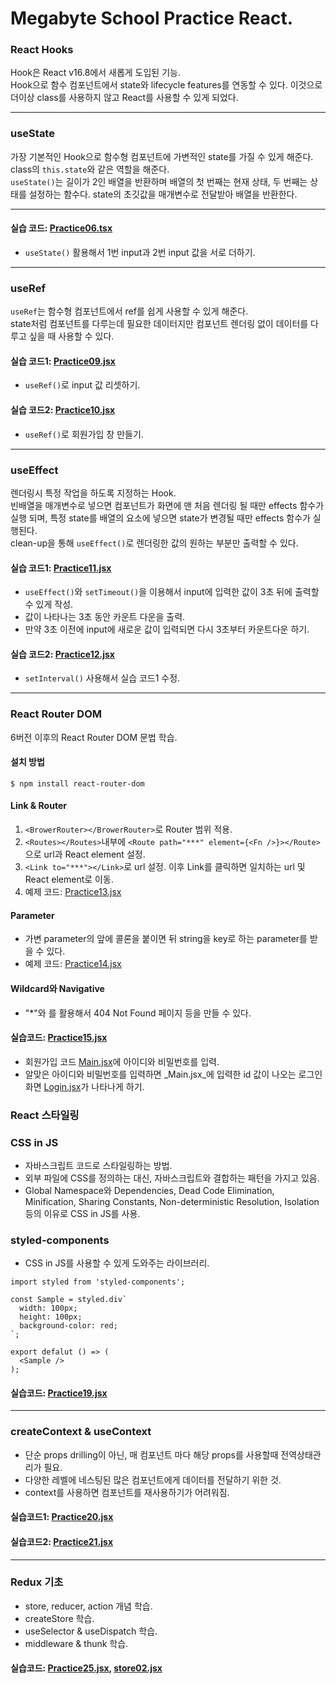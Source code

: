 # Megabyte School Practice React.
### React Hooks
Hook은 React v16.8에서 새롭게 도입된 기능. <br />
Hook으로 함수 컴포넌트에서 state와 lifecycle features를 연동할 수 있다. 이것으로 더이상 class를 사용하지 않고 React를 사용할 수 있게 되었다.

---

### useState
가장 기본적인 Hook으로 함수형 컴포넌트에 가변적인 state를 가질 수 있게 해준다. class의 `this.state`와 같은 역할을 해준다.<br />
`useState()`는 길이가 2인 배열을 반환하며 배열의 첫 번째는 현재 상태, 두 번째는 상태를 설정하는 함수다. state의 초깃값을 매개변수로 전달받아 배열을 반환한다.

---

#### 실습 코드: [Practice06.tsx](./src/practice/220518/Practice06.tsx)
  - `useState()` 활용해서 1번 input과 2번 input 값을 서로 더하기.

---

### useRef
`useRef`는 함수형 컴포넌트에서 ref를 쉽게 사용할 수 있게 해준다.<br />
state처럼 컴포넌트를 다루는데 필요한 데이터지만 컴포넌트 렌더링 없이 데이터를 다루고 싶을 때 사용할 수 있다.

#### 실습 코드1: [Practice09.jsx](./src/practice/220520/Practice09.jsx)
  - `useRef()`로 input 값 리셋하기.
#### 실습 코드2: [Practice10.jsx](./src/practice/220520/Practice10.jsx)
  - `useRef()`로 회원가입 창 만들기.

---

### useEffect
렌더링시 특정 작업을 하도록 지정하는 Hook.<br />
빈배열을 매개변수로 넣으면 컴포넌트가 화면에 맨 처음 렌더링 될 때만 effects 함수가 실행 되며, 특정 state를 배열의 요소에 넣으면 state가 변경될 때만 effects 함수가 실행된다.<br />
clean-up을 통해 `useEffect()`로 렌더링한 값의 원하는 부분만 출력할 수 있다.

#### 실습 코드1: [Practice11.jsx](./src/practice/220523/Practice11.jsx)
  - `useEffect()`와 `setTimeout()`을 이용해서 input에 입력한 값이 3초 뒤에 출력할 수 있게 작성.
  - 값이 나타나는 3초 동안 카운트 다운을 출력.
  - 만약 3초 이전에 input에 새로운 값이 입력되면 다시 3초부터 카운트다운 하기.

#### 실습 코드2: [Practice12.jsx](./src/practice/220523/Practice12.jsx)
  - `setInterval()` 사용해서 실습 코드1 수정.

---

### React Router DOM
6버전 이후의 React Router DOM 문법 학습.
#### 설치 방법
`$ npm install react-router-dom`
#### Link & Router
  1. `<BrowerRouter></BrowerRouter>`로 Router 범위 적용.
  2. `<Routes></Routes>`내부에 `<Route path="***" element={<Fn />}></Route>`으로 url과 React element 설정.
  3. `<Link to="***"></Link>`로 url 설정. 이후 Link를 클릭하면 일치하는 url 및 React element로 이동.
  4. 예제 코드: [Practice13.jsx](./src/practice/220525/Practice13.jsx)
#### Parameter
  - 가변 parameter의 앞에 콜론을 붙이면 뒤 string을 key로 하는 parameter를 받을 수 있다.
  - 예제 코드: [Practice14.jsx](./src/practice/220525/Practice14.jsx)

#### Wildcard와 Navigative
  - "*"와 <Navigate to="?" />를 활용해서 404 Not Found 페이지 등을 만들 수 있다.

#### 실습코드: [Practice15.jsx](./src/practice/220525/Practice15.jsx)
  - 회원가입 코드 [Main.jsx](./src/practice/220525/Main.jsx)에 아이디와 비밀번호를 입력.
  - 알맞은 아이디와 비밀번호를 입력하면 _Main.jsx_에 입력한 id 값이 나오는 로그인 화면 [Login.jsx](./src/practice/220525/Login.jsx)가 나타나게 하기.

### React 스타일링

### CSS in JS
  - 자바스크립트 코드로 스타일링하는 방법.
  - 외부 파일에 CSS를 정의하는 대신, 자바스크립트와 결합하는 패턴을 가지고 있음.
  - Global Namespace와 Dependencies, Dead Code Elimination, Minification, Sharing Constants, Non-deterministic Resolution, Isolation 등의 이유로 CSS in JS를 사용.

### styled-components
  - CSS in JS를 사용할 수 있게 도와주는 라이브러리.

  ```
  import styled from 'styled-components';

  const Sample = styled.div`
    width: 100px;
    height: 100px;
    background-color: red;
  `;

  export defalut () => (
    <Sample />
  );
  ```

#### 실습코드: [Practice19.jsx](./src/practice/220530/Practice19.jsx)

---

### createContext & useContext
  - 단순 props drilling이 아닌, 매 컴포넌트 마다 해당 props를 사용할때 전역상태관리가 필요.
  - 다양한 레벨에 네스팅된 많은 컴포넌트에게 데이터를 전달하기 위한 것.
  - context를 사용하면 컴포넌트를 재사용하기가 어려워짐.

#### 실습코드1: [Practice20.jsx](./src/practice/220530/Practice20.jsx)

#### 실습코드2: [Practice21.jsx](./src/practice/220530/Practice21.jsx)

---

### Redux 기초
  - store, reducer, action 개념 학습.
  - createStore 학습.
  - useSelector & useDispatch 학습.
  - middleware & thunk 학습.

#### 실습코드: [Practice25.jsx](./src/practice/220603/Practice25.jsx), [store02.jsx](./src/practice/220603/store02.jsx)